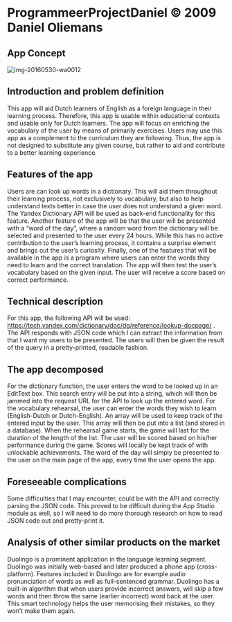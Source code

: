 # ProgrammeerProjectDaniel © 2009 Daniel Oliemans

## App Concept

![img-20160530-wa0012](https://cloud.githubusercontent.com/assets/18482747/15654461/bf7b9708-2694-11e6-81f6-33673aaeccbc.jpeg)

## Introduction and problem definition

This app will aid Dutch learners of English as a foreign language in their learning process. Therefore, this app is usable within educational contexts and usable only for Dutch learners.  The app will focus on enriching the vocabulary of the user by means of primarily exercises. Users may use this app as a complement to the curriculum they are following. Thus, the app is not designed to substitute any given course, but rather to aid and contribute to a better learning experience. 

## Features of the app

Users are can look up words in a dictionary. This will aid them throughout their learning process, not exclusively to vocabulary, but also to help understand texts better in case the user does not understand a given word. The Yandex Dictionary API will be used as back-end functionality for this feature.
Another feature of the app will be that the user will be presented with a “word of the day”, where a random word from the dictionary will be selected and presented to the user every 24 hours. While this has no active contribution to the user’s learning process, it contains a surprise element and brings out the user’s curiosity. 
Finally, one of the features that will be available in the app is a program where users can enter the words they need to learn and the correct translation. The app will then test the user’s vocabulary based on the given input. The user will receive a score based on correct performance. 

## Technical description

For this app, the following API will be used:
https://tech.yandex.com/dictionary/doc/dg/reference/lookup-docpage/ .
The API responds with JSON code which I can extract the information from that I want my users to be presented. The users will then be given the result of the query in a pretty-printed, readable fashion. 

## The app decomposed

For the dictionary function, the user enters the word to be looked up in an EditText box. This search entry will be put into a string, which will then be jammed into the request URL for the API to look up the entered word.
For the vocabulary rehearsal, the user can enter the words they wish to learn (English-Dutch or Dutch-English). An array will be used to keep track of the entered input by the user. This array will then be put into a list (and stored in a database). When the rehearsal game starts, the game will last for the duration of the length of the list. The user will be scored based on his/her performance during the game. Scores will locally be kept track of with unlockable achievements.
The word of the day will simply be presented to the user on the main page of the app, every time the user opens the app.

## Foreseeable complications

Some difficulties that I may encounter, could be with the API and correctly parsing the JSON code. This proved to be difficult during the App Studio module as well, so I will need to do more thorough research on how to read JSON code out and pretty-print it. 

## Analysis of other similar products on the market

Duolingo is a prominent application in the language learning segment. Duolingo was initially web-based and later produced a phone app (cross-platform). Features included in Duolingo are for example audio pronunciation of words as well as full-sentenced grammar. Duolingo has a built-in algorithm that when users provide incorrect answers, will skip a few words and then throw the same (earlier incorrect) word back at the user. This smart technology helps the user memorising their mistakes, so they won’t make them again.
